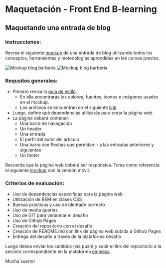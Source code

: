 # Maquetación - Front End B-learning

## Maquetando una entrada de blog

### Instrucciones: 

Recrea el siguiente [mockup](img/barbershop-desktop.png) de una entrada de blog utilizando todos los conceptos, herramientas y metodologías aprendidas en los cursos previos.

![Mockup blog barbería](img/barbershop-mobile.png)
![Mockup blog barbería](img/barbershop-desktop.png)

### Requsitos generales:

- Primero revisa la [guía de estilo](img/guia-de-estilos-barbershop.png).
	-	En ella encontrarás los colores, fuentes, iconos e imágenes usados en el mockup.
	-	Los archivos se encuentran en el siguiente [link](assets).
-  Luego, define qué dependencias utilizarás para crear la página web.
-	La página deberá contener:
	- Una barra de navegación
	- Un header
	- Una entrada
	- El perfil del autor del artículo
	- Una barra con flechas que permitan ir a las entradas anteriores y siguientes
	- Un footer

Recuerda que la página web deberá ser responsiva. Toma como referencia el siguiente [mockup](img/barbershop-mobile.png) con la versión móvil.

### Criterios de evaluación:

- Uso de dependencias específicas para la página web
- Utilización de BEM en clases CSS
- Buenas prácticas y uso de identado correcto
- Uso de media queries
- Uso de GIT para versionar el desafío
- Uso de Github Pages
- Creación del repositorio con el desafío
- Creación de README.md con link de página web subida a Github Pages
- Entrega del desafío a través de la plataforma desafío

Luego debes enviar los cambios (vía push) y subir el link del repositorio a la sección correspondiente en la plataforma [empieza](https://empieza.desafiolatam.com "Desafío Latam").

Mucha suerte!